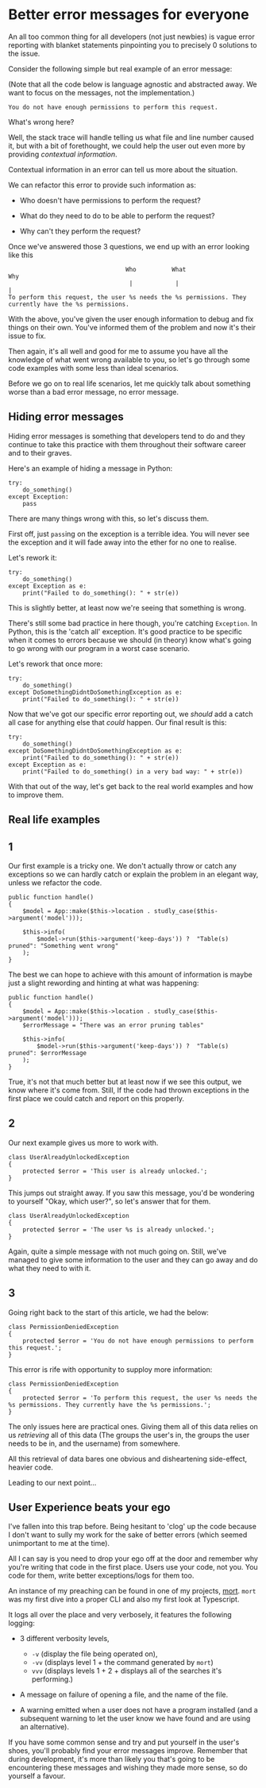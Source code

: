 # Better error messages for everyone

An all too common thing for all developers (not just newbies) is vague error
reporting with blanket statements pinpointing you to precisely 0 solutions to
the issue.

Consider the following simple but real example of an error message:

(Note that all the code below is language agnostic and abstracted away. We 
want to focus on the messages, not the implementation.)

```
You do not have enough permissions to perform this request.
```

What's wrong here?

Well, the stack trace will handle telling us what file and line number caused
it,
but with a bit of forethought, we could help the user out even more by providing
*contextual information*.

Contextual information in an error can tell us more about the situation.

We can refactor this error to provide such information as:

- Who doesn't have permissions to perform the request?

- What do they need to do to be able to perform the request?

- Why can't they perform the request?

Once we've answered those 3 questions, we end up with an error looking like this

```
                                 Who          What                                    Why  
                                  |            |                                       |
To perform this request, the user %s needs the %s permissions. They currently have the %s permissions.
```

With the above, you've given the user enough information to debug and fix things
on their own. You've informed them of the problem and now it's their issue to
fix. 

Then again, it's all well and good for me to assume you have all the knowledge of what went
wrong available to you, so let's go through some code examples with some less
than ideal scenarios.

Before we go on to real life scenarios, let me quickly talk about something
worse than a bad error message, no error message.

## Hiding error messages

Hiding error messages is something that developers tend to do and they continue
to take this practice with them throughout their software career and to their
graves.

Here's an example of hiding a message in Python:

```
try:
    do_something()
except Exception:
    pass
```

There are many things wrong with this, so let's discuss them.

First off, just `pass`ing on the exception is a terrible idea. You will never
see the exception and it will fade away into the ether for no one to realise.

Let's rework it:

```
try:
    do_something()
except Exception as e:
    print("Failed to do_something(): " + str(e))
```

This is slightly better, at least now we're seeing that something is wrong.

There's still some bad practice in here though, you're catching `Exception`. 
In Python, this is the 'catch all'
exception. It's good practice to be specific when it comes to errors because we
should (in theory) know what's going to go wrong with our program in a worst
case scenario.

Let's rework that once more:

```
try:
    do_something()
except DoSomethingDidntDoSomethingException as e:
    print("Failed to do_something(): " + str(e))
```

Now that we've got our specific error reporting out, we *should* add a
catch all case for anything else that *could* happen. Our final result is this:

```
try:
    do_something()
except DoSomethingDidntDoSomethingException as e:
    print("Failed to do_something(): " + str(e))
except Exception as e:
    print("Failed to do_something() in a very bad way: " + str(e))
```

With that out of the way, let's get back to the real world examples and how to
improve them.

## Real life examples

## 1

Our first example is a tricky one. We don't actually throw or catch any
exceptions so we can hardly catch or explain the problem in an elegant way, unless we
refactor the code. 

```
public function handle()
{
    $model = App::make($this->location . studly_case($this->argument('model')));

    $this->info(
        $model->run($this->argument('keep-days')) ?  "Table(s) pruned": "Something went wrong"
    );
}
```

The best we can hope to achieve with this amount of information is maybe just a
slight rewording and hinting at what was happening:

```
public function handle()
{
    $model = App::make($this->location . studly_case($this->argument('model')));
    $errorMessage = "There was an error pruning tables"

    $this->info(
        $model->run($this->argument('keep-days')) ?  "Table(s) pruned": $errorMessage
    );
}
```

True, it's not that much better but at least now if we see this output, we know
where it's come from. Still, If the code had thrown exceptions in the first
place we could catch and report on this properly.

## 2

Our next example gives us more to work with. 

```
class UserAlreadyUnlockedException
{
    protected $error = 'This user is already unlocked.';
}
```

This jumps out straight away. If you saw this message, you'd be wondering to
yourself "Okay, which user?", so let's answer that for them.

```
class UserAlreadyUnlockedException
{
    protected $error = 'The user %s is already unlocked.';
}
```

Again, quite a simple message with not much going on. Still, we've
managed to give some information to the user and they can go away and do what
they need to with it.

## 3

Going right back to the start of this article, we had the below:

```
class PermissionDeniedException
{
    protected $error = 'You do not have enough permissions to perform this request.';
}
```

This error is rife with opportunity to supploy more information:

```
class PermissionDeniedException
{
    protected $error = 'To perform this request, the user %s needs the %s permissions. They currently have the %s permissions.';
}
```

The only issues here are practical ones. Giving them all of this data relies on
us *retrieving* all of this data (The groups the user's in, the groups the user needs to be in, and the
username) from somewhere. 

All this retrieval of data bares one obvious and disheartening side-effect,
heavier code.

Leading to our next point...

## User Experience beats your ego

I've fallen into this trap before. Being hesitant to 'clog' up the code because
I don't want to sully my work for the sake of better errors (which seemed
unimportant to me at the time).

All I can say is you need to drop your ego off at the door and remember why
you're writing that code in the first place. Users use your code,
not you. You code for them, write better exceptions/logs for them too.

An instance of my preaching can be found in one of my projects, [mort](https://github.com/joereynolds/mort). `mort` was my first dive into a proper CLI and also my first look at Typescript. 

It logs all over the place and very verbosely, it features the following logging:

- 3 different verbosity levels, 
    - `-v` (display the file being operated on), 
    - `-vv` (displays level 1 + the command generated by `mort`)
    - `vvv`  (displays levels 1 + 2 + displays all of the searches it's
      performing.)

- A message on failure of opening a file, and the name of the file.

- A warning emitted when a user does not have a program installed (and a
  subsequent warning to let the user know we have found and are using an
  alternative).

If you have some common sense and try and put yourself in the user's shoes,
you'll probably find your error messages improve. Remember that during
development, it's more than likely you that's going to be encountering these
messages and wishing they made more sense, so do yourself a favour.
